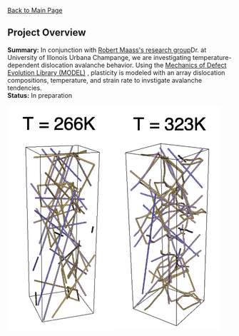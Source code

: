 [Back to Main Page](/index)
## Project Overview

**Summary:** In conjunction with <a href="http://www.maass.nu">Robert Maass's research group</a>Dr.  at University of Illonois Urbana Champange, we are investigating temperature-dependent dislocation avalanche behavior. Using the <a href="https://bitbucket.org/model/model/wiki/Home">Mechanics of Defect Evolution Library (MODEL)</a> , plasticity is modeled with an array dislocation compositions, temperature, and strain rate to invstigate avalanche tendencies. 
<br>
**Status:** In preparation

<img src="images/avalanche_figure.png?raw=true"/>





